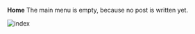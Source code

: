 **Home**
The main menu is empty, because no post is written yet.

![index](https://user-images.githubusercontent.com/78278258/150965522-c260729e-1ebc-4f34-a347-55240ddd5118.png)
